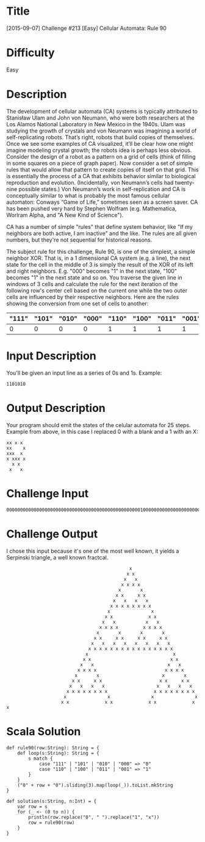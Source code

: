 # Title

[2015-09-07] Challenge #213 [Easy] Cellular Automata: Rule 90

# Difficulty

Easy

# Description

The development of cellular automata (CA) systems is typically attributed to Stanisław Ulam and John von Neumann, who were both researchers at the Los Alamos National Laboratory in New Mexico in the 1940s. Ulam was studying the growth of crystals and von Neumann was imagining a world of self-replicating robots. That’s right, robots that build copies of themselves. Once we see some examples of CA visualized, it’ll be clear how one might imagine modeling crystal growth; the robots idea is perhaps less obvious. Consider the design of a robot as a pattern on a grid of cells (think of filling in some squares on a piece of graph paper). Now consider a set of simple rules that would allow that pattern to create copies of itself on that grid. This is essentially the process of a CA that exhibits behavior similar to biological reproduction and evolution. (Incidentally, von Neumann’s cells had twenty-nine possible states.) Von Neumann’s work in self-replication and CA is conceptually similar to what is probably the most famous cellular automaton: Conways “Game of Life,” sometimes seen as a screen saver. CA has been pushed very hard by Stephen Wolfram (e.g. Mathematica, Worlram Alpha, and "A New Kind of Science"). 

CA has a number of simple "rules" that define system behavior, like "If my neighbors are both active, I am inactive" and the like. The rules are all given numbers, but they're not sequential for historical reasons. 

The subject rule for this challenge, Rule 90, is one of the simplest, a simple neighbor XOR. That is, in a 1 dimensional CA system (e.g. a line), the next state for the cell in the middle of 3 is simply the result of the XOR of its left and right neighbors. E.g. "000" becomes "1" in the next state, "100" becomes "1" in the next state and so on. You traverse the given line in windows of 3 cells and calculate the rule for the next iteration of the following row's center cell based on the current one while the two outer cells are influenced by their respective neighbors. Here are the rules showing the conversion from one set of cells to another:

| "111" | "101" | "010" | "000" | "110" | "100" | "011" | "001"
|-----------|------------|------------|-----------|------------|------------|------------|------------
| 0  | 0  | 0  | 0  | 1  | 1  | 1  | 1  |

# Input Description

You'll be given an input line as a series of 0s and 1s. Example:

    1101010

# Output Description

Your program should emit the states of the celular automata for 25 steps. Example from above, in this case I replaced 0 with a blank and a 1 with an X:

    xx x x
    xx    x
    xxx  x
    x xxx x
      x x
     x   x
   
# Challenge Input

	00000000000000000000000000000000000000000000000001000000000000000000000000000000000000000000000000

# Challenge Output

I chose this input because it's one of the most well known, it yields a Serpinski triangle, a well known fractcal. 

                                                 x
                                                x x
                                               x   x
                                              x x x x
                                             x       x
                                            x x     x x
                                           x   x   x   x
                                          x x x x x x x x
                                         x               x
                                        x x             x x
                                       x   x           x   x
                                      x x x x         x x x x
                                     x       x       x       x
                                    x x     x x     x x     x x
                                   x   x   x   x   x   x   x   x
                                  x x x x x x x x x x x x x x x x
                                 x                               x
                                x x                             x x
                               x   x                           x   x
                              x x x x                         x x x x
                             x       x                       x       x
                            x x     x x                     x x     x x
                           x   x   x   x                   x   x   x   x
                          x x x x x x x x                 x x x x x x x x
                         x               x               x               x
                        x x             x x             x x             x x

# Scala Solution

    def rule90(row:String): String = {
        def loop(s:String): String = {
            s match {
                case "111" | "101" | "010" | "000" => "0"
                case "110" | "100" | "011" | "001" => "1"
            }
        }
        ("0" + row + "0").sliding(3).map(loop(_)).toList.mkString
    }

    def solution(s:String, n:Int) = {
        var row = s
        for (_ <- (0 to n)) {
            println(row.replace("0", " ").replace("1", "x"))
            row = rule90(row)
        }
    }
